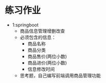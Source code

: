 # 练习作业

- 1:springboot
  - 商品信息管理增删改查
  - 必须包含的信息：
    - 商品名称
    - 商品分类
    - 商品售价(两位小数)
    - 商品进价(两位小数)
    - 信息修改时间
  - 思考题，自己编写前端调用商品管理功能

